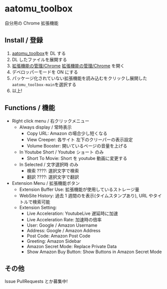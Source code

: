 # aatomu_toolbox

自分用の Chrome 拡張機能

## Install / 登録

1. [aatomu_toolbox](https://github.com/aatomu/aatomu_toolbox/archive/refs/heads/main.zip)を DL する
2. DL したファイルを展開する
3. [拡張機能の管理/Chrome](chrome://extensions/) [拡張機能の管理/Chrome](edge://extensions/) を開く
4. デベロッパーモードを ON にする
5. パッケージ化されていない拡張機能を読み込むをクリックし展開した`aatomu_toolbox-main`を選択する
6. 以上!

## Functions / 機能

- Right click menu / 右クリックメニュー
  - Always display / 常時表示
    - Copy URL: Amazon の場合少し短くなる
    - View Creeper: 各サイト 左下のクリーパーの表示設定
    - Volume Booster: 開いているページの音量を上げる
  - In Youtube Short / Youtube ショート のみ
    - Short To Movie: Short を youtube 動画に変更する
  - In Selected / 文字選択時 のみ
    - 検索 ????: 選択文字で検索
    - 翻訳 ????: 選択文字で翻訳
- Extension Menu / 拡張機能ボタン
  - Extension Buffer Use: 拡張機能が使用しているストレージ量
  - WebSite History: 過去 1 週間のを表示(タイムスタンプあり), URL やタイトルで検索可能
  - Extension Setting:
    - Live Acceleration: YoutubeLive 遅延時に加速
    - Live Acceleration Rate: 加速時の倍率
    - User: Google / Amazon Username
    - Address: Google / Amazon Address
    - Post Code: Amazon Post Code
    - Greeting: Amazon Sidebar
    - Amazon Secret Mode: Replace Private Data
    - Show Amazon Buy Button: Show Buttons in Amazon Secret Mode

## その他

Issue PullRequests とか募集中!
